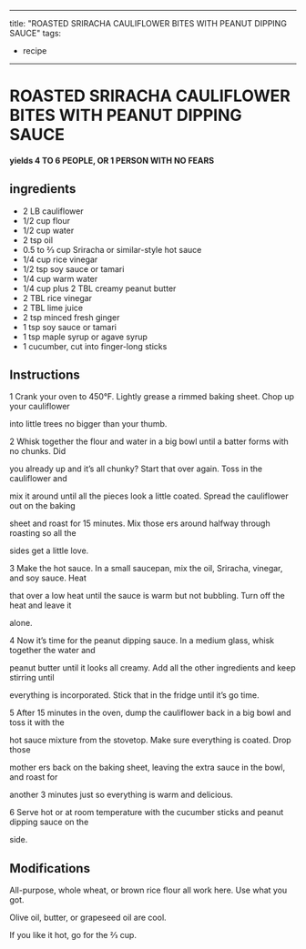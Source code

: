 
---
title: "ROASTED SRIRACHA CAULIFLOWER BITES WITH PEANUT DIPPING SAUCE"
tags:
  - recipe
---
# ROASTED SRIRACHA CAULIFLOWER BITES WITH PEANUT DIPPING SAUCE



#### yields  4 TO 6 PEOPLE, OR 1 PERSON WITH NO FEARS


## ingredients
* 2 LB cauliflower 
* 1/2 cup flour 
* 1/2 cup water 
* 2 tsp oil 
* 0.5 to 2⁄3 cup Sriracha or similar-style hot sauce 
* 1/4 cup rice vinegar 
* 1/2 tsp soy sauce or tamari 
* 1/4 cup warm water 
* 1/4 cup plus 2 TBL creamy peanut butter 
* 2 TBL rice vinegar 
* 2 TBL lime juice 
* 2 tsp minced fresh ginger 
* 1 tsp soy sauce or tamari 
* 1 tsp maple syrup or agave syrup 
* 1 cucumber, cut into finger-long sticks 



## Instructions
1 Crank your oven to 450°F. Lightly grease a rimmed baking sheet. Chop up your cauliflower

into little trees no bigger than your thumb.

2 Whisk together the flour and water in a big bowl until a batter forms with no chunks. Did

you already   up and it’s all chunky? Start that    over again. Toss in the cauliflower and

mix it around until all the pieces look a little coated. Spread the cauliflower out on the baking

sheet and roast for 15 minutes. Mix those  ers around halfway through roasting so all the

sides get a little love.

3 Make the hot sauce. In a small saucepan, mix the oil, Sriracha, vinegar, and soy sauce. Heat

that over a low heat until the sauce is warm but not bubbling. Turn off the heat and leave it

alone.

4 Now it’s time for the peanut dipping sauce. In a medium glass, whisk together the water and

peanut butter until it looks all creamy. Add all the other ingredients and keep stirring until

everything is incorporated. Stick that in the fridge until it’s go time.

5 After 15 minutes in the oven, dump the cauliflower back in a big bowl and toss it with the

hot sauce mixture from the stovetop. Make sure everything is coated. Drop those

mother ers back on the baking sheet, leaving the extra sauce in the bowl, and roast for

another 3 minutes just so everything is warm and delicious.

6 Serve hot or at room temperature with the cucumber sticks and peanut dipping sauce on the

side.



## Modifications
All-purpose, whole wheat, or brown rice flour all work here. Use what you got.

 Olive oil, butter, or grapeseed oil are cool.

 If you like it hot, go for the 2⁄3 cup.




